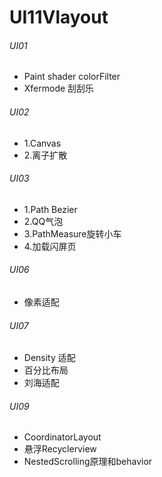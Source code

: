 # UI11Vlayout

###### UI01

- Paint shader colorFilter
- Xfermode 刮刮乐

###### UI02

- 1.Canvas
- 2.离子扩散
###### UI03

- 1.Path Bezier
- 2.QQ气泡
- 3.PathMeasure旋转小车
- 4.加载闪屏页





###### UI06

- 像素适配


###### UI07

- Density 适配
- 百分比布局
- 刘海适配

###### UI09

- CoordinatorLayout
- 悬浮Recyclerview
- NestedScrolling原理和behavior
